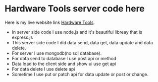 # Hardware Tools server code here

Here is my live website link [Hardware Tools](https://capture-wild-nature.web.app/).

- In server side code I use node.js and it's beautiful libreay that is express.js
- This server side code I did data send, data get, data update and data delete.
- For server I use mongodb(no sql database).
- For data send to database I use post api or method
- Data load to the client side and show ui use get api
- For data delete I use delete api
- Sometime I use put or patch api for data update or post or change.
